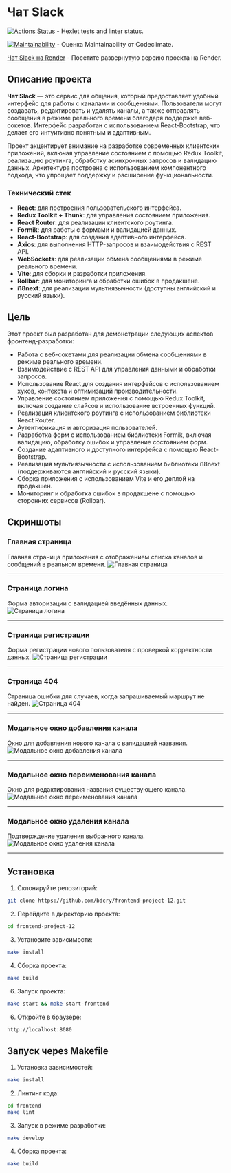 # Чат Slack

[![Actions Status](https://github.com/bdcry/frontend-project-12/actions/workflows/hexlet-check.yml/badge.svg)](https://github.com/bdcry/frontend-project-12/actions) - Hexlet tests and linter status.

[![Maintainability](https://api.codeclimate.com/v1/badges/820eafbd78c07b028bb4/maintainability)](https://codeclimate.com/github/bdcry/frontend-project-12/maintainability) - Оценка Maintainability от Codeclimate.

[Чат Slack на Render](https://frontend-project-12-u71e.onrender.com) - Посетите развернутую версию проекта на Render.

## Описание проекта

**Чат Slack** — это сервис для общения, который предоставляет удобный интерфейс для работы с каналами и сообщениями. Пользователи могут создавать, редактировать и удалять каналы, а также отправлять сообщения в режиме реального времени благодаря поддержке веб-сокетов. Интерфейс разработан с использованием React-Bootstrap, что делает его интуитивно понятным и адаптивным.

Проект акцентирует внимание на разработке современных клиентских приложений, включая управление состоянием с помощью Redux Toolkit, реализацию роутинга, обработку асинхронных запросов и валидацию данных. Архитектура построена с использованием компонентного подхода, что упрощает поддержку и расширение функциональности.

### Технический стек

- **React**: для построения пользовательского интерфейса.  
- **Redux Toolkit + Thunk**: для управления состоянием приложения.  
- **React Router**: для реализации клиентского роутинга.  
- **Formik**: для работы с формами и валидацией данных.  
- **React-Bootstrap**: для создания адаптивного интерфейса.  
- **Axios**: для выполнения HTTP-запросов и взаимодействия с REST API.  
- **WebSockets**: для реализации обмена сообщениями в режиме реального времени.  
- **Vite**: для сборки и разработки приложения.  
- **Rollbar**: для мониторинга и обработки ошибок в продакшене.
- **i18next**: для реализации мультиязычности (доступны английский и русский языки).

## Цель

Этот проект был разработан для демонстрации следующих аспектов фронтенд-разработки:

- Работа с веб-сокетами для реализации обмена сообщениями в режиме реального времени.
- Взаимодействие с REST API для управления данными и обработки запросов.
- Использование React для создания интерфейсов с использованием хуков, контекста и оптимизаций производительности.
- Управление состоянием приложения с помощью Redux Toolkit, включая создание слайсов и использование встроенных функций.
- Реализация клиентского роутинга с использованием библиотеки React Router.
- Аутентификация и авторизация пользователей.
- Разработка форм с использованием библиотеки Formik, включая валидацию, обработку ошибок и управление состоянием форм.
- Создание адаптивного и доступного интерфейса с помощью React-Bootstrap.
- Реализация мультиязычности с использованием библиотеки i18next (поддерживаются английский и русский языки).
- Сборка приложения с использованием Vite и его деплой на продакшен.
- Мониторинг и обработка ошибок в продакшене с помощью сторонних сервисов (Rollbar).

## Скриншоты

### Главная страница
Главная страница приложения с отображением списка каналов и сообщений в реальном времени.
![Главная страница](./frontend/src/assets/readme-screenshots/main-page.png)

---

### Страница логина
Форма авторизации с валидацией введённых данных.
![Страница логина](./frontend/src/assets/readme-screenshots/login-page.png)

---

### Страница регистрации
Форма регистрации нового пользователя с проверкой корректности данных.
![Страница регистрации](./frontend/src/assets/readme-screenshots/register-page.png)

---

### Страница 404
Страница ошибки для случаев, когда запрашиваемый маршрут не найден.
![Страница 404](./frontend/src/assets/readme-screenshots/404-page.png)

---

### Модальное окно добавления канала
Окно для добавления нового канала с валидацией названия.
![Модальное окно добавления канала](./frontend/src/assets/readme-screenshots/add-channel-modal.png)

---

### Модальное окно переименования канала
Окно для редактирования названия существующего канала.
![Модальное окно переименования канала](./frontend/src/assets/readme-screenshots/rename-channel-modal.png)

---

### Модальное окно удаления канала
Подтверждение удаления выбранного канала.
![Модальное окно удаления канала](./frontend/src/assets/readme-screenshots/delete-channel-modal.png)

---

## Установка

1. Склонируйте репозиторий:

```sh
git clone https://github.com/bdcry/frontend-project-12.git
```

2. Перейдите в директорию проекта:
```sh
cd frontend-project-12
```

3. Установите зависимости:
```sh
make install
```

4. Сборка проекта:
```sh
make build
```

6. Запуск проекта:
```sh
make start && make start-frontend
```

6. Откройте в браузере:
```sh
http://localhost:8080
```

## Запуск через Makefile

1. Установка зависимостей:
```sh
make install
```

2. Линтинг кода:
```sh
cd frontend 
make lint
```

3. Запуск в режиме разработки:
```sh
make develop
```

4. Сборка проекта:
```sh
make build
```